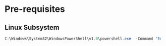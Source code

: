# Pre-requisites
## Linux Subsystem

```powershell
C:\Windows\System32\WindowsPowerShell\v1.0\powershell.exe  -Command "Enable-WindowsOptionalFeature -FeatureName Microsoft-Windows-Subsystem-Linux -Online -All -LimitAccess -NoRestart -ErrorAction Stop"
```
